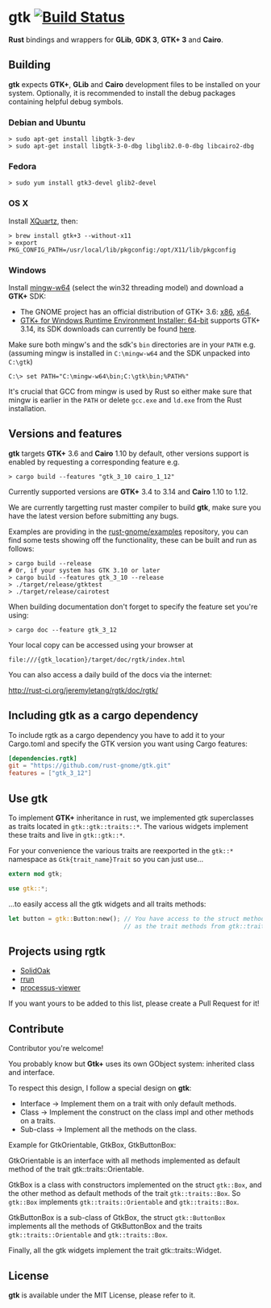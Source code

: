 # gtk [![Build Status](https://travis-ci.org/rust-gnome/gtk.png?branch=master)](https://travis-ci.org/rust-gnome/gtk)

__Rust__ bindings and wrappers for __GLib__, __GDK 3__, __GTK+ 3__  and __Cairo__.

## Building

__gtk__ expects __GTK+__, __GLib__ and __Cairo__ development files to be installed on your system. Optionally, it is recommended to install the debug packages containing helpful debug symbols.

### Debian and Ubuntu

```Shell
> sudo apt-get install libgtk-3-dev
> sudo apt-get install libgtk-3-0-dbg libglib2.0-0-dbg libcairo2-dbg
```

### Fedora

```Shell
> sudo yum install gtk3-devel glib2-devel
```

### OS X

Install [XQuartz](http://xquartz.macosforge.org/landing/), then:
```Shell
> brew install gtk+3 --without-x11
> export PKG_CONFIG_PATH=/usr/local/lib/pkgconfig:/opt/X11/lib/pkgconfig
```

### Windows

Install [mingw-w64](http://mingw-w64.yaxm.org/) (select the win32 threading model) and download a __GTK+__ SDK:
 * The GNOME project has an official distribution of GTK+ 3.6: [x86](http://www.gtk.org/download/win32.php), [x64](http://www.gtk.org/download/win64.php).
 * [GTK+ for Windows Runtime Environment Installer: 64-bit](https://github.com/tschoonj/GTK-for-Windows-Runtime-Environment-Installer) supports GTK+ 3.14, its SDK downloads can currently be found [here](http://lvserver.ugent.be/gtk-win64/sdk/).

Make sure both mingw's and the sdk's `bin` directories are in your `PATH` e.g. (assuming mingw is installed in `C:\mingw-w64` and the SDK unpacked into `C:\gtk`)
```
C:\> set PATH="C:\mingw-w64\bin;C:\gtk\bin;%PATH%"
```
It's crucial that GCC from mingw is used by Rust so either make sure that mingw is earlier in the `PATH` or delete `gcc.exe` and `ld.exe` from the Rust installation.

## Versions and features

__gtk__ targets __GTK+__ 3.6 and __Cairo__ 1.10 by default, other versions support is enabled by requesting a corresponding feature e.g.
```Shell
> cargo build --features "gtk_3_10 cairo_1_12"
```
Currently supported versions are __GTK+__ 3.4 to 3.14 and __Cairo__ 1.10 to 1.12.

We are currently targetting rust master compiler to build __gtk__, make sure you have the latest version before submitting any bugs.

Examples are providing in the [rust-gnome/examples](https://github.com/rust-gnome/examples) repository, you can find some tests showing off the functionality, these can be built and run as follows:

```Shell
> cargo build --release
# Or, if your system has GTK 3.10 or later
> cargo build --features gtk_3_10 --release
> ./target/release/gtktest
> ./target/release/cairotest
```

When building documentation don't forget to specify the feature set you're using:

```Shell
> cargo doc --feature gtk_3_12
```

Your local copy can be accessed using your browser at

`file:///{gtk_location}/target/doc/rgtk/index.html`

You can also access a daily build of the docs via the internet:

http://rust-ci.org/jeremyletang/rgtk/doc/rgtk/

## Including gtk as a cargo dependency

To include rgtk as a cargo dependency you have to add it to your Cargo.toml and specify the GTK version you want using Cargo features:
```Toml
[dependencies.rgtk]
git = "https://github.com/rust-gnome/gtk.git"
features = ["gtk_3_12"]
```

## Use __gtk__

To implement __GTK+__ inheritance in rust, we implemented gtk superclasses as traits located in `gtk::gtk::traits::*`. The various widgets implement these traits and live in `gtk::gtk::*`.

For your convenience the various traits are reexported in the `gtk::*` namespace as `Gtk{trait_name}Trait` so you can just use...

```Rust
extern mod gtk;

use gtk::*;
```

...to easily access all the gtk widgets and all traits methods:

```Rust
let button = gtk::Button:new(); // You have access to the struct methods of gtk::Button aswell
                                // as the trait methods from gtk::traits::Button as GtkButtonTrait.
```

## Projects using rgtk
* [SolidOak](https://github.com/oakes/SolidOak)
* [rrun](https://github.com/buster/rrun)
* [processus-viewer](https://github.com/GuillaumeGomez/processus-viewer)

If you want yours to be added to this list, please create a Pull Request for it!

## Contribute

Contributor you're welcome!

You probably know but __Gtk+__ uses its own GObject system: inherited class and interface.

To respect this design, I follow a special design on __gtk__:

* Interface -> Implement them on a trait with only default methods.
* Class -> Implement the construct on the class impl and other methods on a traits.
* Sub-class -> Implement all the methods on the class.

Example for GtkOrientable, GtkBox, GtkButtonBox:

GtkOrientable is an interface with all methods implemented as default method of the trait gtk::traits::Orientable.

GtkBox is a class with constructors implemented on the struct `gtk::Box`, and the other method as default methods of the trait `gtk::traits::Box`. So `gtk::Box` implements `gtk::traits::Orientable` and `gtk::traits::Box`.

GtkButtonBox is a sub-class of GtkBox, the struct `gtk::ButtonBox` implements all the methods of GtkButtonBox and the traits `gtk::traits::Orientable` and `gtk::traits::Box`.

Finally, all the gtk widgets implement the trait gtk::traits::Widget.

## License

__gtk__ is available under the MIT License, please refer to it.
